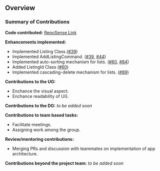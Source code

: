 ## Overview
### Summary of Contributions

**Code contributed:** [RepoSense Link](https://nus-cs2103-ay2223s1.github.io/tp-dashboard/?search=ama-chi&breakdown=true&sort=groupTitle&sortWithin=title&since=2022-09-16&timeframe=commit&mergegroup=&groupSelect=groupByRepos&checkedFileTypes=docs~functional-code~test-code~other)

**Enhancements implemented:**
* Implemented Listing Class.([#39](https://github.com/AY2223S1-CS2103T-W15-2/tp/pull/39))
* Implemented AddListingCommand. ([#39](https://github.com/AY2223S1-CS2103T-W15-2/tp/pull/39),
  [#44](https://github.com/AY2223S1-CS2103T-W15-2/tp/pull/44))
* Implemented auto-sorting mechanism for lists. ([#60](https://github.com/AY2223S1-CS2103T-W15-2/tp/pull/60),
  [#84](https://github.com/AY2223S1-CS2103T-W15-2/tp/pull/84))
* Added ListingId Class ([#60](https://github.com/AY2223S1-CS2103T-W15-2/tp/pull/60))
* Implemented cascading-delete mechanism for lists. ([#89](https://github.com/AY2223S1-CS2103T-W15-2/tp/pull/89))


**Contributions to the UG:**
* Enchance the visual aspect.
* Enchance readability of UG.

**Contributions to the DG:** _to be added soon_

**Contributions to team based tasks:**
* Facilitate meetings.
* Assigning work among the group.

**Review/mentoring contributions:**
* Merging PRs and discussion with teammates on implementation of app architecture.

**Contributions beyond the project team:** _to be added soon_
